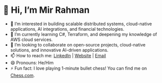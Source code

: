 # 👋 Hi, I’m Mir Rahman

- 👀 I’m interested in building scalable distributed systems, cloud-native applications, AI integrations, and financial technologies.
- 🌱 I’m currently learning C#, Terraform, and deepening my knowledge of AWS cloud services.
- 💞️ I’m looking to collaborate on open-source projects, cloud-native solutions, and innovative AI-driven applications.
- 📫 How to reach me: [LinkedIn](https://www.linkedin.com/in/axixur) | [Website](mirrahman.tech) | [Email](mailto:faiem.ict@gmail.com)
- 😄 Pronouns: He/Him
- ⚡ Fun fact: I love playing 1-minute bullet chess! You can find me on [Chess.com](https://www.chess.com/member/axixur).

<!---
axixurRahman/axixurRahman is a ✨ special ✨ repository because its `README.md` (this file) appears on your GitHub profile.
You can click the Preview link to take a look at your changes.
--->
